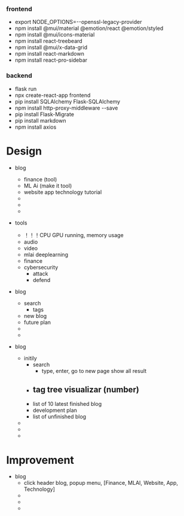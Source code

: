 
### frontend
- export NODE_OPTIONS=--openssl-legacy-provider
- npm install @mui/material @emotion/react @emotion/styled
- npm install @mui/icons-material
- npm install react-treebeard
- npm install @mui/x-data-grid
- npm install react-markdown
- npm install react-pro-sidebar


### backend
- flask run
- npx create-react-app frontend
- pip install SQLAlchemy Flask-SQLAlchemy
- npm install http-proxy-middleware --save
- pip install Flask-Migrate
- pip install markdown
- npm install axios 





# Design
- blog
    - finance (tool)
    - ML Ai (make it tool)
    - website app technology tutorial
    - 
    - 
    - 
- tools
    - ！！！CPU GPU running, memory usage
    - audio
    - video
    - mlai deeplearning
    - finance
    - cybersecurity
        - attack
        - defend


- blog
    - search
        - tags
    - new blog
    - future plan
    - 
    - 
- blog
    - initily
        - search
            - type, enter, go to new page show all result
        - tag tree visualizar (number)
            - 
        - list of 10 latest finished blog
        - development plan
        - list of unfinished blog
    - 
    - 
    - 
# Improvement
- blog
    - click header blog, popup menu, [Finance, MLAI, Website, App, Technology]
    - 
    - 
    - 